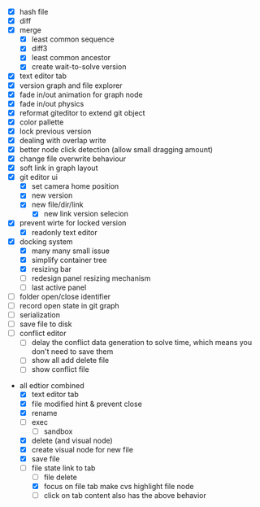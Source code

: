- [x] hash file
- [x] diff
- [x] merge
  - [x] least common sequence
  - [x] diff3
  - [x] least common ancestor
  - [x] create wait-to-solve version
- [x] text editor tab
- [x] version graph and file explorer
- [x] fade in/out animation for graph node
- [x] fade in/out physics
- [x] reformat giteditor to extend git object
- [x] color pallette
- [x] lock previous version
- [x] dealing with overlap write
- [x] better node click detection (allow small dragging amount)
- [x] change file overwrite behaviour
- [x] soft link in graph layout
- [x] git editor ui
  - [x] set camera home position
  - [x] new version
  - [x] new file/dir/link
    - [x] new link version selecion
- [x] prevent wirte for locked version
  - [x] readonly text editor
- [x] docking system
  - [x] many many small issue
  - [x] simplify container tree
  - [x] resizing bar
  - [ ] redesign panel resizing mechanism
  - [ ] last active panel
- [ ] folder open/close identifier
- [ ] record open state in git graph
- [ ] serialization
- [ ] save file to disk
- [ ] conflict editor
  - [ ] delay the conflict data generation to solve time, 
        which means you don't need to save them
  - [ ] show all add delete file
  - [ ] show conflict file
- all edtior combined
  - [x] text editor tab
  - [x] file modified hint & prevent close
  - [x] rename
  - [ ] exec
    - [ ] sandbox
  - [x] delete (and visual node)
  - [x] create visual node for new file
  - [x] save file
  - [ ] file state link to tab
    - [ ] file delete
    - [x] focus on file tab make cvs highlight file node
    - [ ] click on tab content also has the above behavior